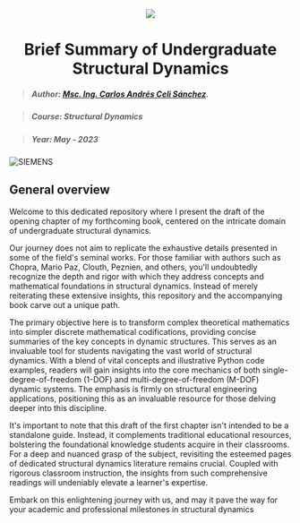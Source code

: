 <div align="center">
    <img src="https://github.com/Normando1945/Normando1945.github.io/assets/62081230/1ac0bf1d-67cd-43f6-87b0-141417a606db">
    <h1>Brief Summary of Undergraduate Structural Dynamics</h1>
</div>



>##### Author:                 [Msc. Ing. Carlos Andrés Celi Sánchez](https://www.researchgate.net/profile/Carlos-Celi).

>##### Course:                 Structural Dynamics

>##### Year:                   May - 2023

![SIEMENS](https://blogs.sw.siemens.com/wp-content/uploads/sites/6/2022/07/gif-of-frequency-analysis.gif)

## General overview

Welcome to this dedicated repository where I present the draft of the opening chapter of my forthcoming book, centered on the intricate domain of undergraduate structural dynamics.

Our journey does not aim to replicate the exhaustive details presented in some of the field's seminal works. For those familiar with authors such as Chopra, Mario Paz, Clouth, Peznien, and others, you'll undoubtedly recognize the depth and rigor with which they address concepts and mathematical foundations in structural dynamics. Instead of merely reiterating these extensive insights, this repository and the accompanying book carve out a unique path.

The primary objective here is to transform complex theoretical mathematics into simpler discrete mathematical codifications, providing concise summaries of the key concepts in dynamic structures. This serves as an invaluable tool for students navigating the vast world of structural dynamics. With a blend of vital concepts and illustrative Python code examples, readers will gain insights into the core mechanics of both single-degree-of-freedom (1-DOF) and multi-degree-of-freedom (M-DOF) dynamic systems. The emphasis is firmly on structural engineering applications, positioning this as an invaluable resource for those delving deeper into this discipline.

It's important to note that this draft of the first chapter isn't intended to be a standalone guide. Instead, it complements traditional educational resources, bolstering the foundational knowledge students acquire in their classrooms. For a deep and nuanced grasp of the subject, revisiting the esteemed pages of dedicated structural dynamics literature remains crucial. Coupled with rigorous classroom instruction, the insights from such comprehensive readings will undeniably elevate a learner's expertise.

Embark on this enlightening journey with us, and may it pave the way for your academic and professional milestones in structural dynamics


